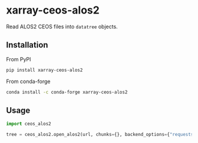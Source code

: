 # xarray-ceos-alos2

Read ALOS2 CEOS files into `datatree` objects.

## Installation

From PyPI

```sh
pip install xarray-ceos-alos2
```

From conda-forge

```sh
conda install -c conda-forge xarray-ceos-alos2
```

## Usage

```python
import ceos_alos2

tree = ceos_alos2.open_alos2(url, chunks={}, backend_options={"requests_per_chunk": 4096})
```

